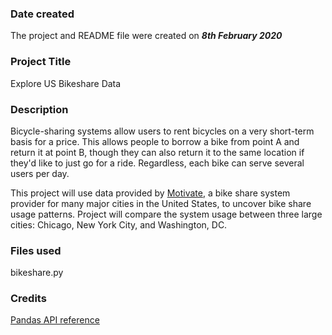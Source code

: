 ### Date created
The project and README file were created on *__8th February 2020__*

### Project Title
Explore US Bikeshare Data

### Description
Bicycle-sharing systems allow users to rent bicycles on a very short-term basis for a price. This allows people to borrow a bike from point A and return it at point B, though they can also return it to the same location if they'd like to just go for a ride. Regardless, each bike can serve several users per day.

This project will use data provided by [Motivate](https://www.motivateco.com/), a bike share system provider for many major cities in the United States, to uncover bike share usage patterns. Project will compare the system usage between three large cities: Chicago, New York City, and Washington, DC.

### Files used
bikeshare.py

### Credits
[Pandas API reference](https://pandas.pydata.org/pandas-docs/stable/reference/index.html)
